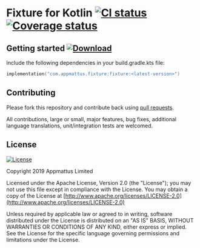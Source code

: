 # Fixture for Kotlin [![CI status](https://github.com/appmattus/kotlinfixture/workflows/CI/badge.svg)](https://github.com/appmattus/kotlinfixture/actions) [![Coverage status](https://codecov.io/gh/appmattus/kotlinfixture/branch/master/graph/badge.svg)](https://codecov.io/gh/appmattus/kotlinfixture)

## Getting started [![Download](https://api.bintray.com/packages/appmattus/maven/fixture/images/download.svg)](https://bintray.com/appmattus/maven/fixture/_latestVersion)

Include the following dependencies in your build.gradle.kts file:

```kotlin
implementation("com.appmattus.fixture:fixture:<latest-version>")
```

## Contributing

Please fork this repository and contribute back using [pull requests](https://github.com/appmattus/kotlinfixture/pulls).

All contributions, large or small, major features, bug fixes, additional
language translations, unit/integration tests are welcomed.

## License

[![License](https://img.shields.io/badge/License-Apache%202.0-blue.svg)](LICENSE.md)

Copyright 2019 Appmattus Limited

Licensed under the Apache License, Version 2.0 (the "License"); you may not use
this file except in compliance with the License. You may obtain a copy of the
License at [http://www.apache.org/licenses/LICENSE-2.0](http://www.apache.org/licenses/LICENSE-2.0)

Unless required by applicable law or agreed to in writing, software distributed
under the License is distributed on an "AS IS" BASIS, WITHOUT WARRANTIES OR
CONDITIONS OF ANY KIND, either express or implied. See the License for the
specific language governing permissions and limitations under the License.
